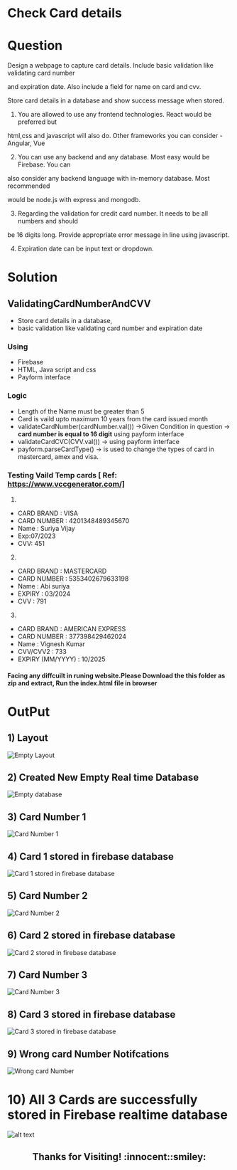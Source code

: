 # Check Card details

# Question

Design a webpage to capture card details. Include basic validation like validating card number

and expiration date. Also include a field for name on card and cvv.

Store card details in a database and show success message when stored.

1) You are allowed to use any frontend technologies. React would be preferred but

html,css and javascript will also do. Other frameworks you can consider - Angular, Vue

2) You can use any backend and any database. Most easy would be Firebase. You can

also consider any backend language with in-memory database. Most recommended

would be node.js with express and mongodb.

3) Regarding the validation for credit card number. It needs to be all numbers and should

be 16 digits long. Provide appropriate error message in line using javascript.

4) Expiration date can be input text or dropdown.

# Solution

## ValidatingCardNumberAndCVV
* Store card details in a database, 
* basic validation like validating card number and expiration date


### Using
* Firebase
* HTML, Java script and css
* Payform interface


### Logic

* Length of the Name must be greater than 5
* Card is vaild upto maximum 10 years from the card issued month 
* validateCardNumber(cardNumber.val())  ->Given Condition in question -> **card number is equal to 16 digit** using payform interface
* validateCardCVC(CVV.val())  ->   using payform interface
* payform.parseCardType()   -> is used to change the types of card in mastercard, amex and visa.

### Testing Vaild Temp cards [ Ref: https://www.vccgenerator.com/]
1)
* CARD BRAND : VISA
* CARD NUMBER : 4201348489345670   
* Name : Suriya Vijay
* Exp:07/2023
* CVV: 451

2)
* CARD BRAND : MASTERCARD
* CARD NUMBER : 5353402679633198
* Name : Abi suriya
* EXPIRY : 03/2024
* CVV : 791
  
 3)
 * CARD BRAND : AMERICAN EXPRESS
 * CARD NUMBER : 377398429462024
 * Name : Vignesh Kumar 
 * CVV/CVV2 : 733
 * EXPIRY (MM/YYYY) : 10/2025
   
   
  #### Facing any diffcuilt in runing website.Please Download the this folder as zip and extract, Run the index.html file in browser
   
   
 # OutPut
 
 ## 1) Layout
 ![Empty Layout](https://github.com/vigneshkumar28/ValidatingCardNumberAndCVV/blob/main/Output_Images/intro.PNG )
 
 ## 2) Created New Empty Real time Database
 ![Empty database](https://github.com/vigneshkumar28/ValidatingCardNumberAndCVV/blob/main/Output_Images/Empty%20database.PNG)
 
 ## 3) Card Number 1
 ![Card Number 1](https://github.com/vigneshkumar28/ValidatingCardNumberAndCVV/blob/main/Output_Images/Card%20number%201.PNG)
 
 ## 4) Card 1 stored in firebase database
 ![Card 1 stored in firebase database](https://github.com/vigneshkumar28/ValidatingCardNumberAndCVV/blob/main/Output_Images/card%201%20stored%20in%20firebase.PNG)
 
 ## 5) Card Number 2
 ![Card Number 2](https://github.com/vigneshkumar28/ValidatingCardNumberAndCVV/blob/main/Output_Images/Card%20number%202.PNG)
 
  ## 6) Card 2 stored in firebase database
 ![Card 2 stored in firebase database](https://github.com/vigneshkumar28/ValidatingCardNumberAndCVV/blob/main/Output_Images/card%202%20stored%20in%20firebase.PNG)
 
  ## 7) Card Number 3
 ![Card Number 3](https://github.com/vigneshkumar28/ValidatingCardNumberAndCVV/blob/main/Output_Images/Card%20number%203.PNG)
 
  ## 8) Card 3 stored in firebase database
 ![Card 3 stored in firebase database](https://github.com/vigneshkumar28/ValidatingCardNumberAndCVV/blob/main/Output_Images/card%203%20stored%20in%20firebase.PNG)
 
 ## 9) Wrong card Number Notifcations
 ![Wrong card Number](https://github.com/vigneshkumar28/ValidatingCardNumberAndCVV/blob/main/Output_Images/Wrong%20card%20number.PNG)
 
 # 10) All 3 Cards are successfully stored in Firebase realtime database
 ![alt text](https://github.com/vigneshkumar28/ValidatingCardNumberAndCVV/blob/main/Output_Images/ALL%203%20cards%20in%20db.PNG)
 
 
 
<h2 align="center"> Thanks for Visiting! :innocent::smiley:</h2>

